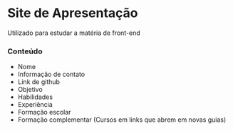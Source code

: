 # Site de Apresentação

Utilizado para estudar a matéria de front-end

### Conteúdo

 - Nome
 - Informação de contato
 - Link de github
 - Objetivo
 - Habilidades
 - Experiência
 - Formação escolar
 - Formação complementar (Cursos em links que abrem em novas guias)
